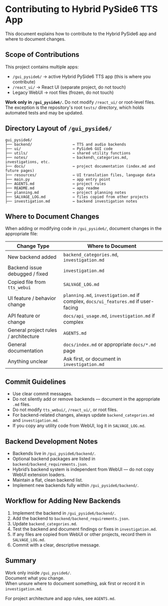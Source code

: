 # Contributing to Hybrid PySide6 TTS App

This document explains how to contribute to the Hybrid PySide6 app and where to document changes.

## Scope of Contributions

This project contains multiple apps:
- `/gui_pyside6/` → active Hybrid PySide6 TTS app (this is where you contribute)
- `/react_ui/` → React UI (separate project, do not touch)
- Legacy WebUI → root files (frozen, do not touch)

**Work only in `/gui_pyside6/`.**
Do not modify `/react_ui/` or root-level files.
The exception is the repository's root `tests/` directory, which holds automated tests and may be updated.

## Directory Layout of `/gui_pyside6/`
```
gui_pyside6/
├── backend/                  → TTS and audio backends
├── ui/                       → PySide6 GUI code
├── utils/                    → shared utility functions
├── notes/                    → backend\_categories.md, investigations, etc.
├── docs/                     → project documentation (index.md and future pages)
├── resources/                → UI translation files, language data
├── main.py                   → app entry point
├── AGENTS.md                 → project rules
├── README.md                 → app readme
├── planning.md               → project planning notes
├── SALVAGE_LOG.md            → files copied from other projects
├── investigation.md          → backend investigation notes
```

## Where to Document Changes

When adding or modifying code in `/gui_pyside6/`, document changes in the appropriate file:

| Change Type                          | Where to Document |
|--------------------------------------|-------------------|
| New backend added                    | `backend_categories.md`, `investigation.md` |
| Backend issue debugged / fixed       | `investigation.md` |
| Copied file from `tts_webui`         | `SALVAGE_LOG.md` |
| UI feature / behavior change         | `planning.md`, `investigation.md` if complex, `docs/ui_features.md` if user-facing |
| API feature or change                | `docs/api_usage.md`, `investigation.md` if complex |
| General project rules / architecture | `AGENTS.md` |
| General documentation                | `docs/index.md` or appropriate `docs/*.md` page |
| Anything unclear                     | Ask first, or document in `investigation.md` |


## Commit Guidelines

- Use clear commit messages.
- Do not silently add or remove backends — document in the appropriate `.md` files.
- Do not modify `tts_webui/`, `/react_ui/`, or root files.
- For backend-related changes, always update `backend_categories.md` and `investigation.md`.
- If you copy any utility code from WebUI, log it in `SALVAGE_LOG.md`.

## Backend Development Notes

- Backends live in `/gui_pyside6/backend/`.
- Optional backend packages are listed in `backend/backend_requirements.json`.
- Hybrid’s backend system is independent from WebUI — do not copy WebUI extension loaders.
- Maintain a flat, clean backend list.
- Implement new backends fully within `/gui_pyside6/backend/`.

## Workflow for Adding New Backends

1. Implement the backend in `/gui_pyside6/backend/`.
2. Add the backend to `backend/backend_requirements.json`.
3. Update `backend_categories.md`.
4. Test the backend and document findings or fixes in `investigation.md`.
5. If any files are copied from WebUI or other projects, record them in `SALVAGE_LOG.md`.
6. Commit with a clear, descriptive message.

## Summary

Work only inside `/gui_pyside6/`.  
Document what you change.  
When unsure where to document something, ask first or record it in `investigation.md`.

For project architecture and app rules, see `AGENTS.md`.

